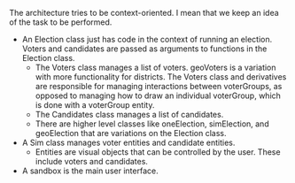 The architecture tries to be context-oriented. I mean that we keep an idea of the task to be performed.

* An Election class just has code in the context of running an election. Voters and candidates are passed as arguments to functions in the Election class. 
    * The Voters class manages a list of voters. geoVoters is a variation with more functionality for districts. The Voters class and derivatives are responsible for managing interactions between voterGroups, as opposed to managing how to draw an individual voterGroup, which is done with a voterGroup entity.
    * The Candidates class manages a list of candidates.
    * There are higher level classes like oneElection, simElection, and geoElection that are variations on the Election class.
* A Sim class manages voter entities and candidate entities.
    * Entities are visual objects that can be controlled by the user. These include voters and candidates.
* A sandbox is the main user interface.


